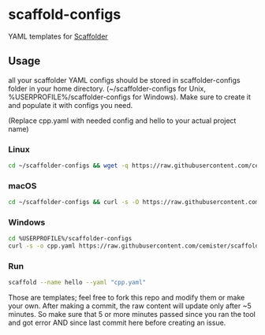 # scaffold-configs
YAML templates for [Scaffolder](https://github.com/cemister/scaffolder)

## Usage
all your scaffolder YAML configs should be stored in scaffolder-configs folder in your home directory. (~/scaffolder-configs for Unix, %USERPROFILE%/scaffolder-configs for Windows). Make sure to create it and populate it with configs you need.
 
(Replace cpp.yaml with needed config and hello to your actual project name)

### Linux
```bash
cd ~/scaffolder-configs && wget -q https://raw.githubusercontent.com/cemister/scaffold-configs/master/cpp.yaml
```
### macOS
```bash
cd ~/scaffolder-configs && curl -s -O https://raw.githubusercontent.com/cemister/scaffold-configs/master/cpp.yaml
```
### Windows
```bash
cd %USERPROFILE%/scaffolder-configs
curl -s -o cpp.yaml https://raw.githubusercontent.com/cemister/scaffold-configs/master/cpp.yaml
```
### Run
```bash
scaffold --name hello --yaml "cpp.yaml"
```

Those are templates; feel free to fork this repo and modify them or make your own.
After making a commit, the raw content will update only after ~5 minutes. So make sure that 5 or more minutes passed since you ran the tool and got error AND since last commit here before creating an issue. 

